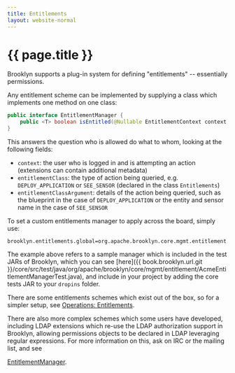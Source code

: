 ```yaml
---
title: Entitlements
layout: website-normal
---
```

# {{ page.title }}

Brooklyn supports a plug-in system for defining "entitlements" -- 
essentially permissions.

Any entitlement scheme can be implemented by supplying a class which implements one method on one class:

```java
public interface EntitlementManager {
    public <T> boolean isEntitled(@Nullable EntitlementContext context, @Nonnull EntitlementClass<T> entitlementClass, @Nullable T entitlementClassArgument);
}
```

This answers the question who is allowed do what to whom, looking at the following fields:

* `context`: the user who is logged in and is attempting an action
  (extensions can contain additional metadata)
* `entitlementClass`: the type of action being queried, e.g. `DEPLOY_APPLICATION` or `SEE_SENSOR`
  (declared in the class `Entitlements`)
* `entitlementClassArgument`: details of the action being queried,
  such as the blueprint in the case of `DEPLOY_APPLICATION` or the entity and sensor name in the case
  of `SEE_SENSOR`

To set a custom entitlements manager to apply across the board, simply use:

```properties
brooklyn.entitlements.global=org.apache.brooklyn.core.mgmt.entitlement.AcmeEntitlementManager
```

The example above refers to a sample manager which is included in the test JARs of Brooklyn,
which you can see [here]({{ book.brooklyn.url.git }}/core/src/test/java/org/apache/brooklyn/core/mgmt/entitlement/AcmeEntitlementManagerTest.java),
and include in your project by adding the core tests JAR to your `dropins` folder.

There are some entitlements schemes which exist out of the box, so for a simpler setup,
see [Operations: Entitlements](../../ops/configuration/brooklyn_cfg.md#entitlements). 

There are also more complex schemes which some users have developed, including LDAP extensions 
which re-use the LDAP authorization support in Brooklyn, 
allowing permissions objects to be declared in LDAP leveraging regular expressions.
For more information on this, ask on IRC or the mailing list,
and see 

[EntitlementManager](https://brooklyn.apache.org/v/latest/misc/javadoc/org/apache/brooklyn/api/mgmt/entitlement/EntitlementManager.html).
